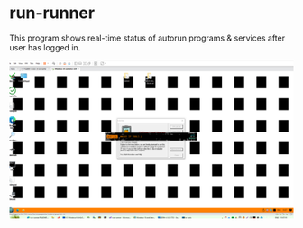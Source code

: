 # run-runner

This program shows real-time status of autorun programs & services after user has logged in.

![This is an image](https://raw.githubusercontent.com/kilitary/run-runner/master/Resources/screen2.png)
